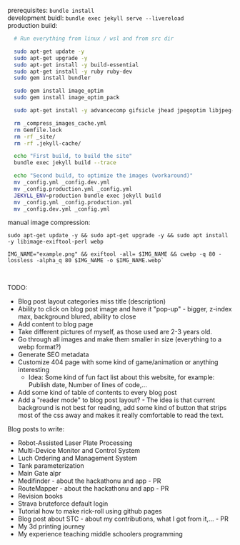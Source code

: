 prerequisites: `bundle install` <br/>
development buidl: `bundle exec jekyll serve --livereload` <br/>
production build:

```bash
  # Run everything from linux / wsl and from src dir

  sudo apt-get update -y
  sudo apt-get upgrade -y
  sudo apt-get install -y build-essential
  sudo apt-get install -y ruby ruby-dev
  sudo gem install bundler

  sudo gem install image_optim
  sudo gem install image_optim_pack

  sudo apt-get install -y advancecomp gifsicle jhead jpegoptim libjpeg-progs optipng pngcrush pngquant

  rm _compress_images_cache.yml
  rm Gemfile.lock
  rm -rf _site/
  rm -rf .jekyll-cache/

  echo "First build, to build the site"
  bundle exec jekyll build --trace

  echo "Second build, to optimize the images (workaround)"
  mv _config.yml _config.dev.yml
  mv _config.production.yml _config.yml
  JEKYLL_ENV=production bundle exec jekyll build
  mv _config.yml _config.production.yml
  mv _config.dev.yml _config.yml
```

manual image compression:

```
sudo apt-get update -y && sudo apt-get upgrade -y && sudo apt install -y libimage-exiftool-perl webp

IMG_NAME="example.png" && exiftool -all= $IMG_NAME && cwebp -q 80 -lossless -alpha_q 80 $IMG_NAME -o $IMG_NAME.webp`
```

<br/>

TODO:

- Blog post layout categories miss title (description)
- Ability to click on blog post image and have it "pop-up" - bigger, z-index max, background blured, ability to close
- Add content to blog page
- Take different pictures of myself, as those used are 2-3 years old.
- Go through all images and make them smaller in size (everything to a webp format?)
- Generate SEO metadata
- Customize 404 page with some kind of game/animation or anything interesting
  - Idea: Some kind of fun fact list about this website, for example: Publish date, Number of lines of code,...
- Add some kind of table of contents to every blog post
- Add a "reader mode" to blog post layout? - The idea is that current background is not best for reading, add some kind of button that strips most of the css away and makes it really comfortable to read the text.

Blog posts to write:

- Robot-Assisted Laser Plate Processing
- Multi-Device Monitor and Control System
- Luch Ordering and Management System
- Tank parameterization
- Main Gate alpr
- Medifinder - about the hackathonu and app - PR
- RouteMapper - about the hackathonu and app - PR
- Revision books
- Strava bruteforce default login
- Tutorial how to make rick-roll using github pages
- Blog post about STC - about my contributions, what I got from it,... - PR
- My 3d printing journey
- My experience teaching middle schoolers programming
